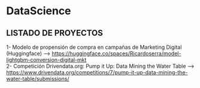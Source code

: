 # DataScience

## LISTADO DE PROYECTOS <BR>
1- Modelo de propensión de compra en campañas de Marketing Digital (Huggingface) --> https://huggingface.co/spaces/Ricardoserra/model-lightgbm-conversion-digital-mkt<br>
2- Competición Drivendata.org: Pump it Up: Data Mining the Water Table --> https://www.drivendata.org/competitions/7/pump-it-up-data-mining-the-water-table/submissions/<br>




